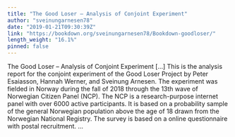 ```yaml
---
title: "The Good Loser – Analysis of Conjoint Experiment"
author: "sveinungarnesen78"
date: "2019-01-21T09:30:39Z"
link: "https://bookdown.org/sveinungarnesen78/Bookdown-goodloser/"
length_weight: "16.1%"
pinned: false
---
```


The Good Loser – Analysis of Conjoint Experiment [...] This is the analysis report for the conjoint experiment of the Good Loser Project by Peter Esaiasson, Hannah Werner, and Sveinung Arnesen. The experiment was fielded in Norway during the fall of 2018 through the 13th wave of Norwegian Citizen Panel (NCP). The NCP is a research-purpose internet panel with over 6000 active participants. It is based on a probability sample of the general Norwegian population above the age of 18 drawn from the Norwegian National Registry. The survey is based on a online questionnaire with postal recruitment. ...
